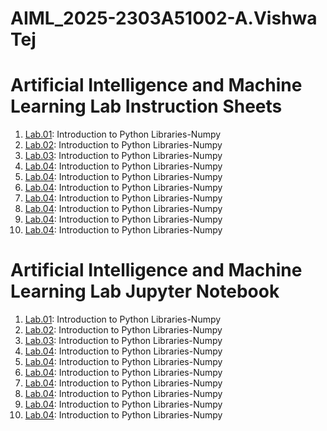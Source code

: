# AIML_2025-2303A51002-A.Vishwa Tej
# Artificial Intelligence and Machine Learning Lab Instruction Sheets
1. [Lab.01](): Introduction to Python Libraries-Numpy
2. [Lab.02](): Introduction to Python Libraries-Numpy
3. [Lab.03](): Introduction to Python Libraries-Numpy
4. [Lab.04](): Introduction to Python Libraries-Numpy
5. [Lab.04](): Introduction to Python Libraries-Numpy
6. [Lab.04](): Introduction to Python Libraries-Numpy
7. [Lab.04](): Introduction to Python Libraries-Numpy
8. [Lab.04](): Introduction to Python Libraries-Numpy
9. [Lab.04](): Introduction to Python Libraries-Numpy
10. [Lab.04](): Introduction to Python Libraries-Numpy

# Artificial Intelligence and Machine Learning Lab Jupyter Notebook 
1. [Lab.01](): Introduction to Python Libraries-Numpy
2. [Lab.02](): Introduction to Python Libraries-Numpy
3. [Lab.03](): Introduction to Python Libraries-Numpy
4. [Lab.04](): Introduction to Python Libraries-Numpy
5. [Lab.04](): Introduction to Python Libraries-Numpy
6. [Lab.04](): Introduction to Python Libraries-Numpy
7. [Lab.04](): Introduction to Python Libraries-Numpy
8. [Lab.04](): Introduction to Python Libraries-Numpy
9. [Lab.04](): Introduction to Python Libraries-Numpy
10. [Lab.04](): Introduction to Python Libraries-Numpy
